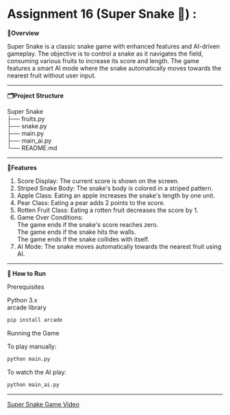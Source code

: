 # Assignment 16 (Super Snake 🐍) : 

**📖Overview**

Super Snake is a classic snake game with enhanced features and AI-driven gameplay. The objective is to control a snake as it navigates the field, consuming various fruits to increase its score and length. The game features a smart AI mode where the snake automatically moves towards the nearest fruit without user input.

___

**🗂️Project Structure**

Super Snake <br>
├── fruits.py <br>
├── snake.py <br>
├── main.py <br>
├── main_ai.py <br>
└── README.md <br>

____

**🧩Features**

1. Score Display: The current score is shown on the screen.
2. Striped Snake Body: The snake's body is colored in a striped pattern.
3. Apple Class:
Eating an apple increases the snake's length by one unit.
4. Pear Class:
Eating a pear adds 2 points to the score. 
5. Rotten Fruit Class:
Eating a rotten fruit decreases the score by 1.
6. Game Over Conditions: <br>
The game ends if the snake's score reaches zero. <br>
The game ends if the snake hits the walls. <br>
The game ends if the snake collides with itself.
7. AI Mode: The snake moves automatically towards the nearest fruit using AI.

____

**🚀 How to Run**

Prerequisites

Python 3.x <br>
arcade library

```python
pip install arcade
```


Running the Game

To play manually:

```python
python main.py
```

To watch the AI play:

```python
python main_ai.py
``` 

____

[Super Snake Game Video](Video/Snake.mp4)



